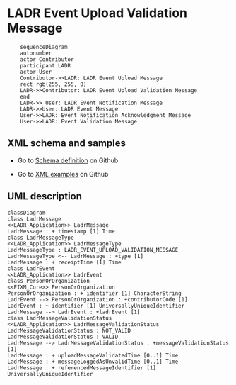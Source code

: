 # LADR Event Upload Validation Message

```mermaid
    sequenceDiagram
    autonumber
    actor Contributor
    participant LADR
    actor User
    Contributor->>LADR: LADR Event Upload Message
    rect rgb(255, 255, 0)
    LADR->>Contributor: LADR Event Upload Validation Message
    end
    LADR->> User: LADR Event Notification Message
    LADR->>User: LADR Event Message 
    User->>LADR: Event Notification Acknowledgment Message       
    User->>LADR: Event Validation Message
```

## XML schema and samples

- Go to [Schema definition](https://github.com/hlepori/test_ladr/tree/main/schemas/ladrEventUploadValidationMessage) on Github

- Go to [XML examples](https://github.com/hlepori/test_ladr/tree/main/samples) on Github

## UML description

```mermaid
classDiagram
class LadrMessage	
<<LADR_Application>> LadrMessage	
LadrMessage : + timestamp [1] Time	
class LadrMessageType	
<<LADR_Application>> LadrMessageType	
LadrMessageType : LADR_EVENT_UPLOAD_VALIDATION_MESSAGE	
LadrMessageType <-- LadrMessage : +type [1]	
LadrMessage : + receiptTime [1] Time	
class LadrEvent	
<<LADR_Application>> LadrEvent	
class PersonOrOrganization	
<<FIXM_Core>> PersonOrOrganization	
PersonOrOrganization : + identifier [1] CharacterString	
LadrEvent --> PersonOrOrganization : +contributorCode [1]	
LadrEvent : + identifier [1] UniversallyUniqueIdentifier	
LadrMessage --> LadrEvent : +ladrEvent [1]	
class LadrMessageValidationStatus	
<<LADR_Application>> LadrMessageValidationStatus	
LadrMessageValidationStatus : NOT_VALID	
LadrMessageValidationStatus : VALID	
LadrMessage --> LadrMessageValidationStatus : +messageValidationStatus [1]	
LadrMessage : + uploadMessageValidatedTime [0..1] Time	
LadrMessage : + messageLoggedAsUnvalidTime [0..1] Time	
LadrMessage : + referencedMessageIdentifier [1] UniversallyUniqueIdentifier	
```
